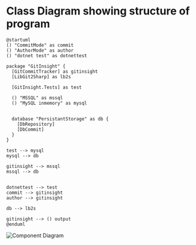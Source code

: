# Class Diagram showing structure of program

```plantuml
@startuml
() "CommitMode" as commit
() "AuthorMode" as author
() "dotnet test" as dotnettest

package "GitInsight" {
  [GitCommitTracker] as gitinsight
  [LibGit2Sharp] as lb2s

  [GitInsight.Tests] as test

  () "MSSQL" as mssql
  () "MySQL inmemory" as mysql


  database "PersistantStorage" as db {
    [DbRepository]
    [DbCommit]
  }
}

test --> mysql
mysql --> db

gitinsight --> mssql
mssql --> db


dotnettest --> test
commit --> gitinsight
author --> gitinsight

db --> lb2s

gitinsight --> () output
@enduml
```

![Component Diagram](https://www.plantuml.com/plantuml/svg/NL7DIWCn4BxFKmnxqaCzz06aeY122-hs9ZqaJMY3cysQcO15-kvcChQLNWBVJ_9zCraGcymb3d1pYzrZYZ7mAZdVeI7SDjYKXyBxbC-AQR0fBl7e6TaJDqcnG839R3_DpcFt7FXbfB3RLyyF87vKGiFMkNfytiZLNU2WBh4iWwskURytUMhoOES4ebnUkrlN76gg9Y9AfrNVlorRcqZqDPpOGsKnZD77b0yg7qIMQywmiOPgrrUVAH2RaNjEkTRNiMmhNjEVxBkV4WMkZsnEb0uZy0X702c3izdzNq0x6tOMu3ocMhIYd1SBNBOed0wdto7u_wRqAwvPS5OetTbreYo3_JSNCs0gF1NkOE57L-Bm2m00)
